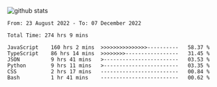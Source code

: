 
![github stats](https://github-readme-stats.vercel.app/api?username=realmahd1&show_icons=true&theme=codeSTACKr&hide_rank=true&count_private=true)

<!--START_SECTION:waka-->

```text
From: 23 August 2022 - To: 07 December 2022

Total Time: 274 hrs 9 mins

JavaScript    160 hrs 2 mins  >>>>>>>>>>>>>>>----------   58.37 %
TypeScript    86 hrs 14 mins  >>>>>>>>-----------------   31.45 %
JSON          9 hrs 41 mins   >------------------------   03.53 %
Python        9 hrs 11 mins   >------------------------   03.35 %
CSS           2 hrs 17 mins   -------------------------   00.84 %
Bash          1 hr 41 mins    -------------------------   00.62 %
```

<!--END_SECTION:waka-->
